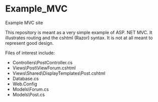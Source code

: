 # Example_MVC
Example MVC site 

This repository is meant as a very simple example of ASP. NET MVC. It illustrates routing and the cshtml (Razor) syntax.
It is not at all meant to represent good design.

Files of interest include:
* Controllers\PostController.cs
* Views\Post\ViewForum.cshtml
* Views\Shared\DisplayTemplates\Post.cshtml
* Database.cs
* Web.Config
* Models\Forum.cs
* Models\Post.cs
